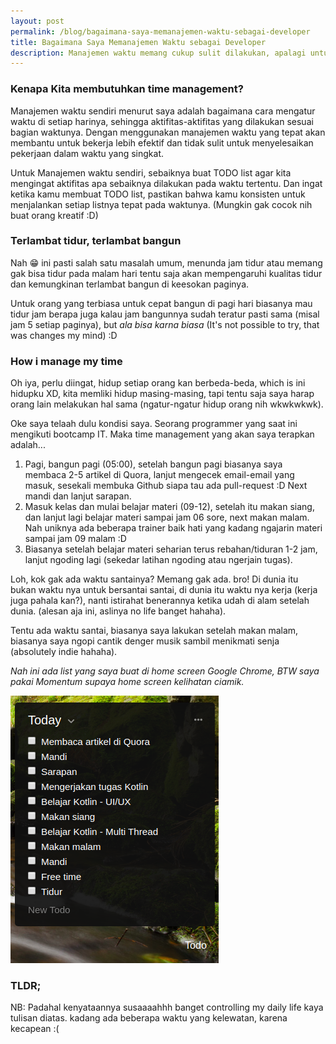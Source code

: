 ```yaml
---
layout: post
permalink: /blog/bagaimana-saya-memanajemen-waktu-sebagai-developer
title: Bagaimana Saya Memanajemen Waktu sebagai Developer
description: Manajemen waktu memang cukup sulit dilakukan, apalagi untuk kaum rebahan :D
---
```


### Kenapa Kita membutuhkan time management?

Manajemen waktu sendiri menurut saya adalah bagaimana cara mengatur waktu di setiap harinya, sehingga aktifitas-aktifitas yang dilakukan sesuai bagian waktunya. Dengan menggunakan manajemen waktu yang tepat akan membantu untuk bekerja lebih efektif dan tidak sulit untuk menyelesaikan pekerjaan dalam waktu yang singkat.

Untuk Manajemen waktu sendiri, sebaiknya buat TODO list agar kita mengingat aktifitas apa sebaiknya dilakukan pada waktu tertentu. Dan ingat ketika kamu membuat TODO list, pastikan bahwa kamu konsisten untuk menjalankan setiap listnya tepat pada waktunya. (Mungkin gak cocok nih buat orang kreatif :D)

### Terlambat tidur, terlambat bangun

Nah 😁️ ini pasti salah satu masalah umum, menunda jam tidur atau memang gak bisa tidur pada malam hari tentu saja akan mempengaruhi kualitas tidur dan kemungkinan terlambat bangun di keesokan paginya.

Untuk orang yang terbiasa untuk cepat bangun di pagi hari biasanya mau tidur jam berapa juga kalau jam bangunnya sudah teratur pasti sama (misal jam 5 setiap paginya), but *ala bisa karna biasa* (It's not possible to try, that was changes my mind) :D

### How i manage my time

Oh iya, perlu diingat, hidup setiap orang kan berbeda-beda, which is ini hidupku XD, kita memliki hidup masing-masing, tapi tentu saja saya harap orang lain melakukan hal sama (ngatur-ngatur hidup orang nih wkwkwkwk).

Oke saya telaah dulu kondisi saya. Seorang programmer yang saat ini mengikuti bootcamp IT. Maka time management yang akan saya terapkan adalah...

1. Pagi, bangun pagi (05:00), setelah bangun pagi biasanya saya membaca 2-5 artikel di Quora, lanjut mengecek email-email yang masuk, sesekali membuka Github siapa tau ada pull-request :D Next mandi dan lanjut sarapan.
2. Masuk kelas dan mulai belajar materi (09-12), setelah itu makan siang, dan lanjut lagi belajar materi sampai jam 06 sore, next makan malam. Nah uniknya ada beberapa trainer baik hati yang kadang ngajarin materi sampai jam 09 malam :D
3. Biasanya setelah belajar materi seharian terus rebahan/tiduran 1-2 jam, lanjut ngoding lagi (sekedar latihan ngoding atau ngerjain tugas).

Loh, kok gak ada waktu santainya? Memang gak ada. bro! Di dunia itu bukan waktu nya untuk bersantai santai, di dunia itu waktu nya kerja (kerja juga pahala kan?), nanti istirahat benerannya ketika udah di alam setelah dunia. (alesan aja ini, aslinya no life banget hahaha).

Tentu ada waktu santai, biasanya saya lakukan setelah makan malam, biasanya saya ngopi cantik denger musik sambil menikmati senja (absolutely indie hahaha).

*Nah ini ada list yang saya buat di home screen Google Chrome, BTW saya pakai Momentum supaya home screen kelihatan ciamik.*

![TODO list](/assets/images/post-2019-01-22.png)

### TLDR;

NB: Padahal kenyataannya susaaaahhh banget controlling my daily life kaya tulisan diatas. kadang ada beberapa waktu yang kelewatan, karena kecapean :(